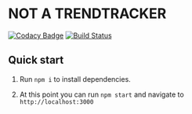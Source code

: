 # NOT A TRENDTRACKER
[![Codacy Badge](https://api.codacy.com/project/badge/Grade/92ab695a6dc842f3b886ecd7666c27a9)](https://www.codacy.com/app/domenic.colandrea/not-a-trendtracker?utm_source=github.com&amp;utm_medium=referral&amp;utm_content=DomenicoColandrea86/not-a-trendtracker&amp;utm_campaign=Badge_Grade)
[![Build Status](https://travis-ci.org/DomenicoColandrea86/not-a-trendtracker.svg?branch=master)](https://travis-ci.org/DomenicoColandrea86/not-a-trendtracker)


## Quick start

1. Run `npm i` to install dependencies.

2. At this point you can run `npm start` and navigate to `http://localhost:3000`
